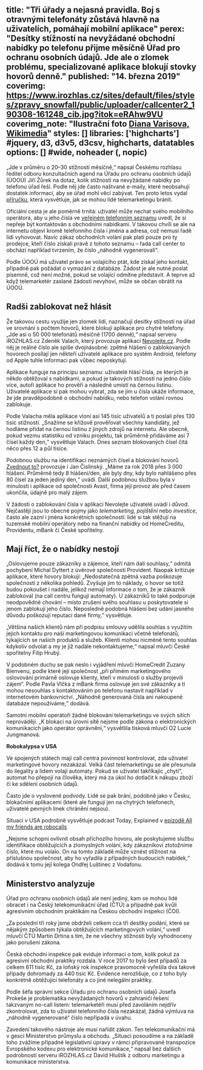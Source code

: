 title: "Tři úřady a nejasná pravidla. Boj s otravnými telefonáty zůstává hlavně na uživatelích, pomáhají mobilní aplikace"
perex: "Desítky stížností na nevyžádané obchodní nabídky po telefonu přijme měsíčně Úřad pro ochranu osobních údajů. Jde ale o zlomek problému, specializované aplikace blokují stovky hovorů denně."
published: "14. března 2019"
coverimg: https://www.irozhlas.cz/sites/default/files/styles/zpravy_snowfall/public/uploader/callcenter2_190308-161248_cib.jpg?itok=eRAhw9VU
coverimg_note: "Ilustrační foto <a href='https://commons.wikimedia.org/wiki/Category:Call_centres#/media/File:CallCenter2.jpg'>Diana Varisova, Wikimedia</a>"
styles: []
libraries: ['highcharts'] #jquery, d3, d3v5, d3csv, highcharts, datatables
options: [] #wide, noheader (, nopic)
---

„Jde v průměru o 20–30 stížností měsíčně,“ napsal Českému rozhlasu ředitel odboru konzultačních agend na Úřadu pro ochranu osobních údajů (ÚOOÚ) Jiří Žůrek na dotaz, kolik stížností na nevyžádané nabídky po telefonu úřad řeší. Podle něj jde často naštvané e-maily, které neobsahují dostatek informací, aby se úřad mohl věcí zabývat. Ten proto letos vydal [příručku](https://www.uoou.cz/jak%2Dse%2Dnbsp%2Dbranit%2Dnevyzadanemu%2Dtelemarketingu/d-33199), která vysvětluje, jak se mohou lidé telemarketingu bránit. 

Oficiální cesta je ale poměrně trnitá: uživatel může nechat svého mobilního operátora, aby u jeho čísla ve [veřejném telefonním seznamu](http://www.1188.cz/) uvedl, že si nepřeje být kontaktován s obchodními nabídkami. V takovou chvíli se ale na internetu objeví kromě telefonního čísla i jména a adresa, což nemusí řadě lidí vyhovovat. Navíc zákaz obchodních volání pak platí pouze pro ty prodejce, kteří číslo získali právě z tohoto seznamu – řada call center to obchází například tvrzením, že číslo „náhodně vygenerovali“.

Podle ÚOOÚ má uživatel právo se volajícího ptát, kde získal jeho kontakt, případně pak požádat o vymazání z databáze. Žádost je ale nutné poslat písemně, což není možné, pokud se volající odmítne představit. A teprve až když telemarketér zaslané žádosti nevyhoví, může se občan obrátit na ÚOOÚ.

## Radši zablokovat než hlásit

Že takovou cestu využije jen zlomek lidí, naznačují desítky stížností na úřad ve srovnání s počtem hovorů, které blokují aplikace pro chytré telefony. „Jde asi o 50 000 telefonátů měsíčně (1700 denně),“ napsal serveru iROZHLAS.cz Zdeněk Valach, který provozuje aplikaci [Nevolejte.cz](http://nevolejte.cz/). Podle něj je reálné číslo ale spíše dvojnásobné: zpětné hlášení o zablokovaných hovorech posílají jen někteří uživatelé aplikace pro systém Android, telefony od Apple tuhle informaci pak vůbec neposkytují.

Aplikace funguje na principu seznamu: uživatelé hlásí čísla, ze kterých je někdo obtěžoval s nabídkami, a pokud je takových stížností na jedno číslo více, autoři aplikace ho prověří a následně umístí na černou listinu. Uživatelé aplikace si pak mohou vybrat, zda se jim u čísla ukáže informace, že jde pravděpodobně o obchodní nabídku, nebo telefon volání rovnou zablokuje.

Podle Valacha měla aplikace vloni asi 145 tisíc uživatelů a ti poslali přes 130 tisíc stížností. „Snažíme se křížově prověřovat všechny kandidáty, jež hodláme přidat na černou listinu z jiných zdrojů na internetu. Ale obecně, pokud vezmu statistiku od vzniku projektu, tak průměrně přidáváme asi 7 čísel každý den,“ vysvětluje Valach. Dnes seznam blokovaných čísel čítá něco přes 12 a půl tisíce.

<wide>
<div id="blocked_hrs"></div>
</wide>

Podobnou službu na identifikaci neznámých čísel a blokování hovorů [Zvednout to?](https://itunes.apple.com/app/apple-store/id1175824652?mt=8) provozuje i Jan Čislinský. „Máme za rok 2018 přes 3 000 hlášení. Průměrně tedy 8 hlášení/den, ale byly dny, kdy bylo nahlášeno přes 80 čísel za jeden jediný den,“ uvádí. Další podobnou službou byla v minulosti i aplikace od společnosti Avast, firma její provoz ale před časem ukončila, údajně pro malý zájem.

<wide>
<div id="blocked_req"></div>
</wide>

V žádosti o zablokování čísla v aplikaci Nevolejte uživatelé uvádí i důvod. Nejčastěji jsou to obecné pojmy jako _telemarketing_, _pojištění_ nebo _investice_, často ale zazní i jména konkrétních společností: lidé si tak stěžují na tuzemské mobilní operátory nebo na finanční nabídky od HomeCreditu, Providentu, mBank či České spořitelny.

## Mají říct, že o nabídky nestojí

„Oslovujeme pouze zákazníky a zájemce, kteří nám dali souhlasy,“ odmítá pochybení Michal Dyttert z úvěrové společnosti Provident. Naopak kritizuje aplikace, které hovory blokují: „Nedostatečná zpětná vazba poškozuje společnosti z několika pohledů. Zvyšuje jim to náklady, o hovor se totiž budou pokoušet i nadále, jelikož nemají informace o tom, že je zákazník zablokoval (na call centru fungují automaty). U zákazníků to také podporuje neodpovědné chování – místo zrušení svého souhlasu u poskytovatele si jenom zablokují jeho číslo. Neposledně podobná hlášení bez udání jasného důvodu poškozují reputaci dané firmy,“ vysvětluje.

„Většina našich klientů nám při podpisu smlouvy udělila souhlas s využitím jejich kontaktu pro naši marketingovou komunikaci včetně telefonátů, týkajících se našich produktů a služeb. Klienti mohou nicméně tento souhlas kdykoliv odvolat a my je již nadále nekontaktujeme,“ napsal mluvčí České spořitelny Filip Hrubý. 

V podobném duchu se pak neslo i vyjádření mluvčí HomeCredit Zuzany Bienvenu, podle které její společnost „při přímém marketingového oslovování primárně oslovuje klienty, kteří v minulosti o služby projevili zájem“. Podle Pavla Vlčka z mBank firma oslovuje jen své zákazníky a ti mohou nesouhlas s kontaktováním po telefonu nastavit například v internetovém bankovnictví. „Náhodně generovaná čísla ani nakoupené databáze nepoužíváme,“ dodává.

Samotní mobilní operátoři žádné blokování telemarketingu ve svých sítích neprovádějí. „K blokaci na úrovni sítě  nejsme podle zákona o elektronických komunikacích jako operátor oprávněni,“ vysvětlila tisková mluvčí O2 Lucie Jungmanová.

<left>
	<p>
	<b>Robokalypsa v USA</b>
	</p><p>
	Ve spojených státech mají call centra povinnost kontrolovat, zda uživatel marketingové hovory nezakázal. Velká část telemarketingu se ale přesunula do ilegality a lidem volají automaty. Pokud se uživatel takříkajíc „chytí“, automat ho přepojí na člověka, který má za úkol ho dotlačit k nákupu zboží či ke sdělení osobních údajů.</p>
	<p>Často jde o vyslovené podvody. Lidé se pak brání, podobně jako v Česku, blokačními aplikacemi (které ale fungují jen na chytrých telefonech, uživatelé pevných linek chránění nejsou).
	</p>
	<p>
	Situaci v USA podrobně vysvětluje podcast Today, Explained v <a href="https://www.stitcher.com/podcast/stitcher/today-explained/e/56580370">epizodě All my friends are robocalls</a>
	</p>
</left>

„Nejsme schopni ovlivnit obsah příchozího hovoru, ale poskytujeme službu identifikace obtěžujících a zlomyslných volání, kdy zákazníkovi ztotožníme číslo, které mu volalo. On na tomto základě může vznést stížnost na příslušnou společnost, aby ho vyřadila z případných budoucích nabídek,“ dodává k tomu její kolega Ondřej Luštinec z Vodafonu.

## Ministerstvo analyzuje

Úřad pro ochranu osobních údajů ale není jediný, kam se mohou lidé obracet i na Český telekomunikační úřad (ČTÚ) a případně pak kvůli agresivním obchodním praktikám na Českou obchodní inspekci (ČOI).

„Za poslední tři roky jsme obdrželi celkem cca tři desítky podání, které se nějakým způsobem týkala obtěžujících marketingových volání,“ uvedl mluvčí ČTÚ Martin Drtina s tím, že ne všechny stížnosti byly vyhodnoceny jako porušení zákona. 

Česká obchodní inspekce pak eviduje informaci o tom, kolik pokut za agresivní obchodní praktiky rozdala. V roce 2017 to bylo šest případů za celkem 611 tisíc Kč, za loňský rok inspekce pravomocně vyřešila dva takové případy dohromady za 440 tisíc Kč. Evidence nerozlišuje, co z toho byly konkrétně obtěžující telefonáty a co jiné nelegální praktiky.

Podle šéfa správní sekce Úřadu pro ochranu osobních údajů Josefa Prokeše je problematika nevyžádaných hovorů v zahraničí řešení takzvaným no-call listem: telemarketéři musí před zavoláním nejdřív zkontrolovat, zda to uživatel telefonního čísla nezakázal, žádná výmluva na „náhodně vygenerované“ číslo nepřipadá v úvahu. 

Zavedení takového nástroje ale musí nařídit zákon. Ten telekomunikační má v gesci Ministerstvo průmyslu a obchodu. „Situaci posoudíme a na základě toho zvážíme případné legislativní úpravy v rámci připravované transpozice Evropského kodexu pro elektronické komunikace,“ napsal bez dalších podrobností serveru iROZHLAS.cz David Hluštík z odboru marketingu a komunikace ministerstva.